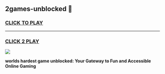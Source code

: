 
## 2games-unblocked 👋
<h3>
<a href="https://premium.freeplayer.one?title=2games-unblocked&ref=14F">CLICK TO PLAY</a></h3>
<hr>

<h3>
<a href="https://premium.freeplayer.one?title=2games-unblocked&ref=14F">CLICK 2 PLAY</a>
  
</h3>

<a href="https://premium.freeplayer.one?title=2games-unblocked&ref=12F/"><img src="https://clearcache.store/games.png"></a>


**worlds hardest game unblocked: Your Gateway to Fun and Accessible Online Gaming**
